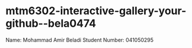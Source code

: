 # mtm6302-interactive-gallery-your-github--bela0474

Name: Mohammad Amir Beladi
Student Number: 041050295
